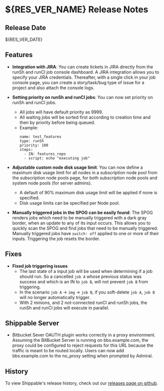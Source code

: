 # ${RES_VER_NAME} Release Notes

## Release Date
${RES_VER_DATE}

## Features
  - **Integration with JIRA**: You can create tickets in JIRA directly from the runSh and runCI job console dashboard. A JIRA integration allows you to specify your JIRA credentials. Thereafter, with a single click in your job console page, you can create a story/task/bug type of issue for a project and also attach the console logs.
  
  - **Setting priority on runSh and runCI jobs**: You can now set priority on runSh and runCI jobs.
      - All jobs will have default priority as 9999.
      - All waiting jobs will be sorted first according to creation time and then by priority before being queued.
      - Example:
        ```
        name: test_features
        type: runSh
        priority: 100
        steps:
          - IN: features_repo
          - script: echo "executing job"
        ```
  - **Adjustable custom node disk usage limit**: You can now define a maximum disk usage limit for all nodes in a subscription node pool from the subscription node pools page, for both subscription node pools and system node pools (for server admins). 
      - A default of 90% maximum disk usage limit will be applied if none is specified.
      - Disk usage limits can be specified per Node pool.
      
  - **Manually triggered jobs in the SPOG can be easily found**: The SPOG renders jobs which need to be manually triggered with a dark gray border, when an update to any of its input occurs. This allows you to quickly scan the SPOG and find jobs that need to be manually triggered. Manually triggered jobs have `switch: off` applied to one or more of their inputs. Triggering the job resets the border.    

## Fixes
  - **Fixed job triggering issues**
      - The last state of a input job will be used when determining if a job should run. So a cancelled `job A` whose previous status was success and which is an IN to `job B`, will not prevent `job B` from triggering.
      - In the scenario `job A` -> `img` -> `job B`, if you soft-delete `job A`, `job B` will no longer automatically trigger.
      - With 2 minions, and 2 not-connected runCI and runSh jobs, the runSh and runCI jobs will execute in parallel.

## Shippable Server

  - Bitbucket Sever OAUTH plugin works correctly in a proxy environment. Assuming the BitBucket Server is running on bbs.example.com, the proxy could be configured to reject requests for this URL because the traffic is meant to be routed locally. Users can now add bbs.example.com to the no_proxy setting when prompted by Admiral.
 
## History

To view Shippable's release history, check out our [releases page on github](https://github.com/Shippable/admiral/releases).
